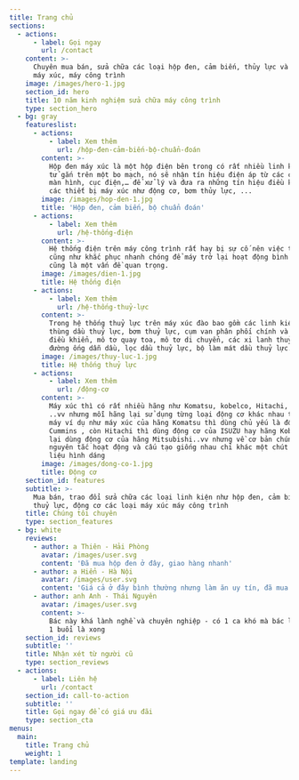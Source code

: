 ```yaml
---
title: Trang chủ
sections:
  - actions:
      - label: Gọi ngay
        url: /contact
    content: >-
      Chuyên mua bán, sửa chữa các loại hộp đen, cảm biến, thủy lực và động cơ
      máy xúc, máy công trình
    image: /images/hero-1.jpg
    section_id: hero
    title: 10 năm kinh nghiệm sửa chữa máy công trình
    type: section_hero
  - bg: gray
    featureslist:
      - actions:
          - label: Xem thêm
            url: /hộp-đen-cảm-biến-bộ-chuẩn-đoán
        content: >-
          Hộp đen máy xúc là một hộp điện bên trong có rất nhiều linh kiện điện
          tử gắn trên một bo mạch, nó sẽ nhận tín hiệu điện áp từ các cảm biến,
          màn hình, cục điện,… để xử lý và đưa ra những tín hiệu điều khiển đến
          các thiết bị máy xúc như động cơ, bơm thủy lực, ...
        image: /images/hop-den-1.jpg
        title: 'Hộp đen, cảm biến, bộ chuẩn đoán'
      - actions:
          - label: Xem thêm
            url: /hệ-thống-điện
        content: >-
          Hệ thống điện trên máy công trình rất hay bị sự cố nên việc tìm hiểu
          cũng như khắc phục nhanh chóng để máy trở lại hoạt động bình thường
          cũng là một vấn đề quan trọng.
        image: /images/dien-1.jpg
        title: Hệ thống điện
      - actions:
          - label: Xem thêm
            url: /hệ-thống-thuỷ-lực
        content: >-
          Trong hệ thống thuỷ lực trên máy xúc đào bao gồm các linh kiện sau:
          thùng dầu thuỷ lực, bơm thuỷ lực, cụm van phân phối chính và các van
          điều khiển, mô tơ quay toa, mô tơ di chuyển, các xi lanh thuỷ lực,
          đường ống dẫn dầu, lọc dầu thuỷ lực, bộ làm mát dầu thuỷ lực.
        image: /images/thuy-luc-1.jpg
        title: Hệ thống thuỷ lực
      - actions:
          - label: Xem thêm
            url: /động-cơ
        content: >-
          Máy xúc thì có rất nhiều hãng như Komatsu, kobelco, Hitachi, Doosan
          ..vv nhưng mỗi hãng lại sử dụng từng loại động cơ khác nhau từng loại
          máy ví dụ như máy xúc của hãng Komatsu thì dùng chủ yếu là động cơ của
          Cummins , còn Hitachi thì dùng động cơ của ISUZU hay hãng Kobelco thì
          lại dùng động cơ của hãng Mitsubishi..vv nhưng về cơ bản chúng đều có
          nguyên tắc hoạt động và cấu tạo giống nhau chỉ khác một chút về chất
          liệu hình dáng
        image: /images/dong-co-1.jpg
        title: Động cơ
    section_id: features
    subtitle: >-
      Mua bán, trao đổi sửa chữa các loại linh kiện như hộp đen, cảm biến, điện,
      thuỷ lực, động cơ các loại máy xúc máy công trình
    title: Chúng tôi chuyên
    type: section_features
  - bg: white
    reviews:
      - author: a Thiên - Hải Phòng
        avatar: /images/user.svg
        content: 'Đã mua hộp đen ở đây, giao hàng nhanh'
      - author: a Hiển - Hà Nội
        avatar: /images/user.svg
        content: 'Giá cả ở đây bình thường nhưng làm ăn uy tín, đã mua 3 lần'
      - author: anh Anh - Thái Nguyên
        avatar: /images/user.svg
        content: >-
          Bác này khá lành nghề và chuyên nghiệp - có 1 ca khó mà bác làm trong
          1 buổi là xong
    section_id: reviews
    subtitle: ''
    title: Nhận xét từ người cũ
    type: section_reviews
  - actions:
      - label: Liên hệ
        url: /contact
    section_id: call-to-action
    subtitle: ''
    title: Gọi ngay để có giá ưu đãi
    type: section_cta
menus:
  main:
    title: Trang chủ
    weight: 1
template: landing
---
```


